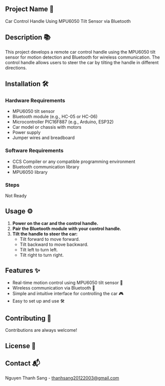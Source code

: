 ## Project Name 🚀 
Car Control Handle Using MPU6050 Tilt Sensor via Bluetooth

## Description 📚
This project develops a remote car control handle using the MPU6050 tilt sensor for motion detection and Bluetooth for wireless communication. The control handle allows users to steer the car by tilting the handle in different directions.

## Installation 🛠️
### Hardware Requirements
- MPU6050 tilt sensor
- Bluetooth module (e.g., HC-05 or HC-06)
- Microcontroller PIC16F887 (e.g., Arduino, ESP32)
- Car model or chassis with motors
- Power supply
- Jumper wires and breadboard
### Software Requirements
- CCS Compiler or any compatible programming environment
- Bluetooth communication library
- MPU6050 library
### Steps
Not Ready

## Usage ⚙️
1. **Power on the car and the control handle.**
2. **Pair the Bluetooth module with your control handle.**
3. **Tilt the handle to steer the car:**
    - Tilt forward to move forward.
    - Tilt backward to move backward.
    - Tilt left to turn left.
    - Tilt right to turn right.
      
## Features ✨
- Real-time motion control using MPU6050 tilt sensor 🚀
- Wireless communication via Bluetooth 📡
- Simple and intuitive interface for controlling the car 🎮
- Easy to set up and use 🛠️
  
## Contributing 🤝
Contributions are always welcome!

## License 📄

## Contact 📬
Nguyen Thanh Sang - thanhsang20122003@gmail.com
